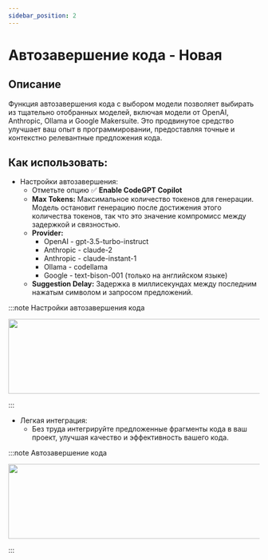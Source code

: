```yaml
---
sidebar_position: 2
---
```


# Автозавершение кода - Новая

## Описание
Функция автозавершения кода с выбором модели позволяет выбирать из тщательно отобранных моделей, включая модели от OpenAI, Anthropic, Ollama и Google Makersuite. Это продвинутое средство улучшает ваш опыт в программировании, предоставляя точные и контекстно релевантные предложения кода.

## Как использовать:
- Настройки автозавершения:
    - Отметьте опцию ✅ **Enable CodeGPT Copilot**
    - **Max Tokens:** Максимальное количество токенов для генерации. Модель остановит генерацию после достижения этого количества токенов, так что это значение компромисс между задержкой и связностью.
    - **Provider:**
        - OpenAI - gpt-3.5-turbo-instruct
        - Anthropic - claude-2
        - Anthropic - claude-instant-1
        - Ollama - codellama
        - Google - text-bison-001 (только на английском языке)
    - **Suggestion Delay:** Задержка в миллисекундах между последним нажатым символом и запросом предложений.

:::note Настройки автозавершения кода
<p align="center">
      <img width="600" height="150" src="https://github.com/davila7/code-gpt-docs/assets/6216945/b4b09276-bc7e-4a8d-847b-371a8bd34488" />
</p>
:::

- Легкая интеграция:
    - Без труда интегрируйте предложенные фрагменты кода в ваш проект, улучшая качество и эффективность вашего кода.

:::note Автозавершение кода
<p align="center">
      <img width="600" height="150" src="https://github.com/davila7/code-gpt-docs/assets/6216945/cc3bb10a-5528-4671-8cc7-522e957e2bdd" />
</p>
:::
